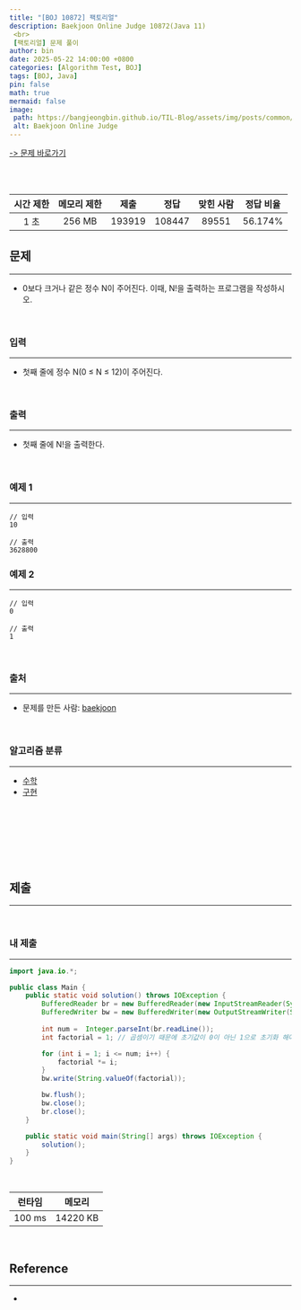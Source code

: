 ```yaml
---
title: "[BOJ 10872] 팩토리얼"
description: Baekjoon Online Judge 10872(Java 11)
 <br>
 [팩토리얼] 문제 풀이
author: bin
date: 2025-05-22 14:00:00 +0800
categories: [Algorithm Test, BOJ]
tags: [BOJ, Java]
pin: false
math: true
mermaid: false
image:
 path: https://bangjeongbin.github.io/TIL-Blog/assets/img/posts/common/baekjoon-logo.png
 alt: Baekjoon Online Judge
---
```

[-> 문제 바로가기](https://www.acmicpc.net/problem/10872)

<br>
<br>

| 시간 제한 | 메모리 제한 |   제출   |   정답   | 맞힌 사람 |  정답 비율  |
| :---: | :----: | :----: | :----: | :---: | :-----: |
|  1 초  | 256 MB | 193919 | 108447 | 89551 | 56.174% |

## 문제
---
- 0보다 크거나 같은 정수 N이 주어진다. 이때, N!을 출력하는 프로그램을 작성하시오.

<br>

### 입력
---
- 첫째 줄에 정수 N(0 ≤ N ≤ 12)이 주어진다.

<br>

### 출력
---
- 첫째 줄에 N!을 출력한다.

<br>

### 예제 1
---
```
// 입력
10
```

```
// 출력
3628800
```

### 예제 2
---
```
// 입력
0
```

```
// 출력
1
```

<br>

### 출처
---
- 문제를 만든 사람: [baekjoon](https://www.acmicpc.net/user/baekjoon) 

<br>

### 알고리즘 분류
---
- [수학](https://www.acmicpc.net/problem/tag/124)
- [구현](https://www.acmicpc.net/problem/tag/102)

<br>
<br>
<br>
<br>
<br>
<br>

## 제출
---

<br>

### 내 제출
---
```java
import java.io.*;

public class Main {
    public static void solution() throws IOException {
        BufferedReader br = new BufferedReader(new InputStreamReader(System.in));
        BufferedWriter bw = new BufferedWriter(new OutputStreamWriter(System.out));
        
        int num =  Integer.parseInt(br.readLine());
        int factorial = 1; // 곱셈이기 때문에 초기값이 0이 아닌 1으로 초기화 해야 함.

        for (int i = 1; i <= num; i++) {
            factorial *= i;
        }
        bw.write(String.valueOf(factorial));

        bw.flush();
        bw.close();
        br.close();
    }

    public static void main(String[] args) throws IOException {
        solution();
    }
}

```

<br>

|  런타임   |   메모리    |
| :----: | :------: |
| 100 ms | 14220 KB |

<br>

## Reference
---
- 

